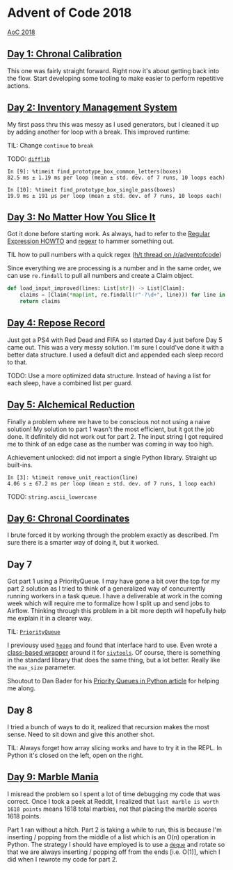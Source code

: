 # Advent of Code 2018

[AoC 2018](https://adventofcode.com/2018)

## [Day 1: Chronal Calibration](https://adventofcode.com/2018/day/1)

This one was fairly straight forward. Right now it's about getting back into the flow. Start developing some tooling to make easier to perform repetitive actions.

## [Day 2: Inventory Management System](https://adventofcode.com/2018/day/2)

My first pass thru this was messy as I used generators, but I cleaned it up by adding another for loop with a break. This improved runtime:

TIL: Change `continue` to `break`

TODO: [`difflib`](https://docs.python.org/3.7/library/difflib.html)

```console
In [9]: %timeit find_prototype_box_common_letters(boxes)
82.5 ms ± 1.19 ms per loop (mean ± std. dev. of 7 runs, 10 loops each)

In [10]: %timeit find_prototype_box_single_pass(boxes)
19.9 ms ± 191 µs per loop (mean ± std. dev. of 7 runs, 10 loops each)
```

## [Day 3: No Matter How You Slice It](https://adventofcode.com/2018/day/3)

Got it done before starting work. As always, had to refer to the [Regular Expression HOWTO](https://docs.python.org/3/howto/regex.html) and [regexr](https://regexr.com) to hammer something out.

TIL how to pull numbers with a quick regex ([h/t thread on /r/adventofcode](https://www.reddit.com/r/adventofcode/comments/a2lesz/2018_day_3_solutions/eazev7m/))

Since everything we are processing is a number and in the same order, we can use `re.findall` to pull all numbers and create a Claim object.

```python
def load_input_improved(lines: List[str]) -> List[Claim]:
    claims = [Claim(*map(int, re.findall(r"-?\d+", line))) for line in lines]
    return claims
```

## [Day 4: Repose Record](https://adventofcode.com/2018/day/4)

Just got a PS4 with Red Dead and FIFA so I started Day 4 just before Day 5 came out. This was a very messy solution. I'm sure I could've done it with a better data structure. I used a default dict and appended each sleep record to that.

TODO: Use a more optimized data structure. Instead of having a list for each sleep, have a combined list per guard.

## [Day 5: Alchemical Reduction](https://adventofcode.com/2018/day/5)

Finally a problem where we have to be conscious not not using a naive solution! My solution to part 1 wasn't the most efficient, but it got the job done. It definitely did not work out for part 2. The input string I got required me to think of an edge case as the number was coming in way too high.

Achievement unlocked: did not import a single Python library. Straight up built-ins.

```console
In [3]: %timeit remove_unit_reaction(line)
4.06 s ± 67.2 ms per loop (mean ± std. dev. of 7 runs, 1 loop each)
```

TODO: `string.ascii_lowercase`

## [Day 6: Chronal Coordinates](https://adventofcode.com/2018/day/6)

I brute forced it by working through the problem exactly as described. I'm sure there is a smarter way of doing it, but it worked.

## Day 7

Got part 1 using a PriorityQueue. I may have gone a bit over the top for my part 2 solution as I tried to think of a generalized way of concurrently running workers in a task queue. I have a deliverable at work in the coming week which will require me to formalize how I split up and send jobs to Airflow. Thinking through this problem in a bit more depth will hopefully help me explain it in a clearer way.

TIL: [`PriorityQueue`](https://docs.python.org/3/library/queue.html#queue.PriorityQueue)

I previousy used [`heapq`](https://docs.python.org/3/library/heapq.html) and found that interface hard to use. Even wrote a [class-based wrapper](https://github.com/alysivji/sivtools/blob/master/sivtools/data_structures/priority_queue.py) around it for [`sivtools`](https://github.com/alysivji/sivtools). Of course, there is something in the standard library that does the same thing, but a lot better. Really like the `max_size` parameter.

Shoutout to Dan Bader for his [Priority Queues in Python article](https://dbader.org/blog/priority-queues-in-python) for helping me along.

## Day 8

I tried a bunch of ways to do it, realized that recursion makes the most sense. Need to sit down and give this another shot.

TIL: Always forget how array slicing works and have to try it in the REPL. In Python it's closed on the left, open on the right.

## [Day 9: Marble Mania](https://adventofcode.com/2018/day/9)

I misread the problem so I spent a lot of time debugging my code that was correct. Once I took a peek at Reddit, I realized that `last marble is worth 1618 points` means 1618 total marbles, not that placing the marble scores 1618 points.

Part 1 ran without a hitch. Part 2 is taking a while to run, this is because I'm inserting / popping from the middle of a list which is an O(n) operation in Python. The strategy I should have employed is to use a [`deque`](https://docs.python.org/3/library/collections.html#collections.deque) and rotate so that we are always inserting / popping off from the ends [i.e. O(1)], which I did when I rewrote my code for part 2.
